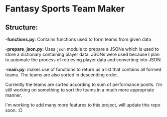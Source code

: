# Fantasy Sports Team Maker

## Structure:

-**functions.py**: Contains functions used to form teams from given data

-**prepare_json.py**: Uses `json` module to prepare a JSONs which is used to store a dictionary containing player data. JSONs were used because I plan to automate the process of retrieving player data and converting into JSON.

-**main.py**: makes use of functions to return us a list that contains all formed teams. The teams are also sorted in descending order.

Currently the teams are sorted according to sum of performance points. I'm still working on something to sort the teams in a much more appropriate manner.

I'm working to add many more features to this project, will update this repo soon. :D
